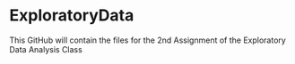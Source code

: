 ExploratoryData
===============

This GitHub will contain the files for the 2nd Assignment of the Exploratory Data Analysis Class

